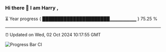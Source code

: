 ### Hi there 👋 I am Harry , 

⏳ Year progress { ██████████████████████▁▁▁▁▁▁▁▁ } 75.25 %

---

⏰ Updated on Wed, 02 Oct 2024 10:17:55 GMT

![Progress Bar CI](https://github.com/duykhang68/duykhang68/workflows/Progress%20Bar%20CI/badge.svg)
